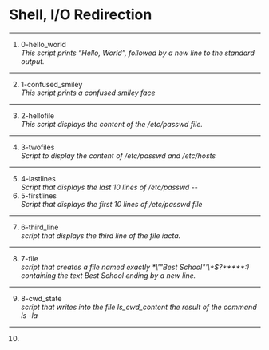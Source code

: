 # Shell, I/O Redirection
---
1. 0-hello_world </br>
_This script prints “Hello, World”, followed by a new line to the standard output._
---
2. 1-confused_smiley </br>
_This script prints a confused smiley face_
---
3. 2-hellofile </br>
_This script displays the content of the /etc/passwd file._
---
4. 3-twofiles </br>
_Script to display the content of /etc/passwd and /etc/hosts_
---
5. 4-lastlines </br>
_Script that displays the last 10 lines of /etc/passwd_
--
6. 5-firstlines </br>
_Script that displays the first 10 lines of /etc/passwd file_
---
7. 6-third_line </br>
_script that displays the third line of the file iacta._
---
8. 7-file </br>
_script that creates a file named exactly \*\\'"Best School"\'\\*$\?\*\*\*\*\*:) containing the text Best School ending by a new line._
---
9. 8-cwd_state </br>
_script that writes into the file ls_cwd_content the result of the command ls -la_
---
10.   
